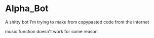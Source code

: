 # Alpha_Bot
 
 
 A shitty bot I'm trying to make from copypasted code from the internet
 
 music function doesn't work for some reason
 
